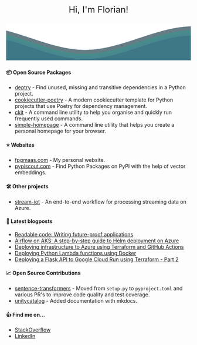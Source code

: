 <p align="center" style="font-size: 24px;">
  Hi, I'm Florian!
</p>	
<img src="./waves.svg" width="100%" height="100">


#### 📦 Open Source Packages
- [deptry](https://github.com/fpgmaas/deptry) - Find unused, missing and transitive dependencies in a Python project.
- [cookiecutter-poetry](https://github.com/fpgmaas/cookiecutter-poetry) - A modern cookiecutter template for Python projects that use Poetry for dependency management.
- [ckit](https://github.com/fpgmaas/ckit) - A command line utility to help you organise and quickly run frequently used commands.
- [simple-homepage](https://github.com/fpgmaas/simple-homepage) - A command line utility that helps you create a personal homepage for your browser.

#### ⭐ Websites
- [fpgmaas.com](https://fpgmaas.com) - My personal website.
- [pypiscout.com](https://pypiscout.com) - Find Python Packages on PyPI with the help of vector embeddings.

#### 🛠️ Other projects

- [stream-iot](https://github.com/fpgmaas/stream-iot) - An end-to-end workflow for processing streaming data on Azure. 

#### 📝 Latest blogposts

- [Readable code: Writing future-proof applications](https://www.fpgmaas.com/blog/clean-python-code)
- [Airflow on AKS: A step-by-step guide to Helm deployment on Azure](https://www.fpgmaas.com/blog/azure-airflow-kubernetes)
- [Deploying infrastructure to Azure using Terraform and GitHub Actions](https://www.fpgmaas.com/blog/azure-terraform-github-actions)
- [Deploying Python Lambda functions using Docker](https://www.fpgmaas.com/blog/aws-cdk-lambdas-docker)
- [Deploying a Flask API to Google Cloud Run using Terraform - Part 2](https://www.fpgmaas.com/blog/deploying-a-flask-api-to-cloudrun-2)


#### 📈 Open Source Contributions

- [sentence-transformers](https://github.com/UKPLab/sentence-transformers/commits?author=fpgmaas) - Moved from `setup.py` to `pyproject.toml` and various PR's to improve code quality and test coverage.
- [unitycatalog](https://github.com/unitycatalog/unitycatalog/commits?author=fpgmaas) - Added documentation with mkdocs.

#### 👍 Find me on...

- [StackOverflow](https://stackoverflow.com/users/8037249/florian)
- [LinkedIn](https://www.linkedin.com/in/florianmaas/)